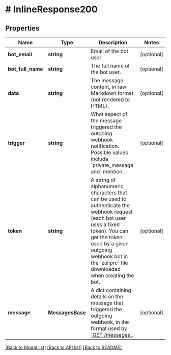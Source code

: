 # # InlineResponse200

## Properties

Name | Type | Description | Notes
------------ | ------------- | ------------- | -------------
**bot_email** | **string** | Email of the bot user. | [optional]
**bot_full_name** | **string** | The full name of the bot user. | [optional]
**data** | **string** | The message content, in raw Markdown format (not rendered to HTML). | [optional]
**trigger** | **string** | What aspect of the message triggered the outgoing webhook notification. Possible values include &#x60;private_message&#x60; and &#x60;mention&#x60;. | [optional]
**token** | **string** | A string of alphanumeric characters that can be used to authenticate the webhook request (each bot user uses a fixed token). You can get the token used by a given outgoing webhook bot in the &#x60;zuliprc&#x60; file downloaded when creating the bot. | [optional]
**message** | [**MessagesBase**](MessagesBase.md) | A dict containing details on the message that triggered the outgoing webhook, in the format used by [&#x60;GET /messages&#x60;](/api/get-messages). | [optional]

[[Back to Model list]](../../README.md#models) [[Back to API list]](../../README.md#endpoints) [[Back to README]](../../README.md)
